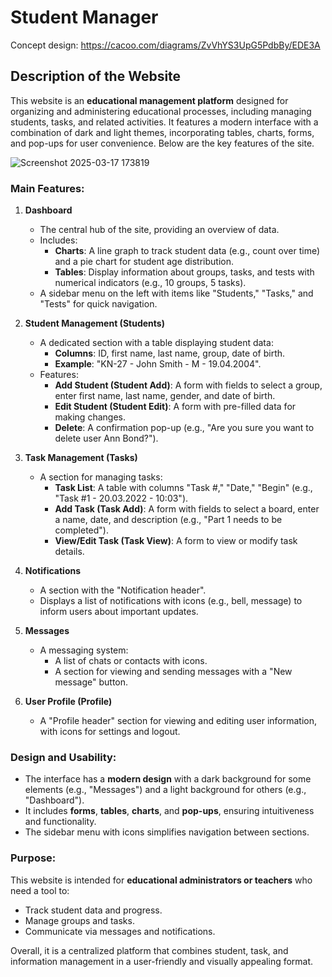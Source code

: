 # Student Manager
Concept design: https://cacoo.com/diagrams/ZvVhYS3UpG5PdbBy/EDE3A
## Description of the Website

This website is an **educational management platform** designed for organizing and administering educational processes, including managing students, tasks, and related activities. It features a modern interface with a combination of dark and light themes, incorporating tables, charts, forms, and pop-ups for user convenience. Below are the key features of the site.

![Screenshot 2025-03-17 173819](https://github.com/user-attachments/assets/a9a4851e-5529-4715-9843-fd9795b2f162)

### Main Features:

1. **Dashboard**  
   - The central hub of the site, providing an overview of data.  
   - Includes:  
     - **Charts**: A line graph to track student data (e.g., count over time) and a pie chart for student age distribution.  
     - **Tables**: Display information about groups, tasks, and tests with numerical indicators (e.g., 10 groups, 5 tasks).  
   - A sidebar menu on the left with items like "Students," "Tasks," and "Tests" for quick navigation.

2. **Student Management (Students)**  
   - A dedicated section with a table displaying student data:  
     - **Columns**: ID, first name, last name, group, date of birth.  
     - **Example**: "KN-27 - John Smith - M - 19.04.2004".  
   - Features:  
     - **Add Student (Student Add)**: A form with fields to select a group, enter first name, last name, gender, and date of birth.  
     - **Edit Student (Student Edit)**: A form with pre-filled data for making changes.  
     - **Delete**: A confirmation pop-up (e.g., "Are you sure you want to delete user Ann Bond?").

3. **Task Management (Tasks)**  
   - A section for managing tasks:  
     - **Task List**: A table with columns "Task #," "Date," "Begin" (e.g., "Task #1 - 20.03.2022 - 10:03").  
     - **Add Task (Task Add)**: A form with fields to select a board, enter a name, date, and description (e.g., "Part 1 needs to be completed").  
     - **View/Edit Task (Task View)**: A form to view or modify task details.

4. **Notifications**  
   - A section with the "Notification header".  
   - Displays a list of notifications with icons (e.g., bell, message) to inform users about important updates.

5. **Messages**  
   - A messaging system:  
     - A list of chats or contacts with icons.  
     - A section for viewing and sending messages with a "New message" button.

6. **User Profile (Profile)**  
   - A "Profile header" section for viewing and editing user information, with icons for settings and logout.

### Design and Usability:
- The interface has a **modern design** with a dark background for some elements (e.g., "Messages") and a light background for others (e.g., "Dashboard").  
- It includes **forms**, **tables**, **charts**, and **pop-ups**, ensuring intuitiveness and functionality.  
- The sidebar menu with icons simplifies navigation between sections.

### Purpose:
This website is intended for **educational administrators or teachers** who need a tool to:  
- Track student data and progress.  
- Manage groups and tasks.  
- Communicate via messages and notifications.

Overall, it is a centralized platform that combines student, task, and information management in a user-friendly and visually appealing format.


